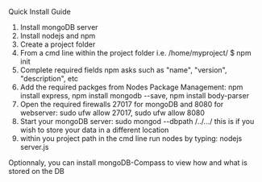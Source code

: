 Quick Install Guide

1. Install mongoDB server
2. Install nodejs and npm
3. Create a project folder
4. From a cmd line within the project folder i.e. /home/myproject/ $ npm init
5. Complete required fields npm asks such as "name", "version", "description", etc
6. Add the required packges from Nodes Package Management: npm install express, npm install mongodb --save, npm install body-parser
7. Open the required firewalls 27017 for mongoDB and 8080 for webserver: sudo ufw allow 27017, sudo ufw allow 8080
8. Start your mongoDB server: sudo mongod --dbpath /../.../  this is if you wish to store your data in a different location
9. within you project path in the cmd line run nodes by typing: nodejs server.js

Optionnaly, you can install mongoDB-Compass to view how and what is stored on the DB



